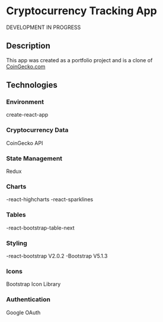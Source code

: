 # Cryptocurrency Tracking App

DEVELOPMENT IN PROGRESS

## Description
This app was created as a portfolio project and is a clone of [CoinGecko.com](https://coingecko.com)

## Technologies

### Environment
create-react-app

### Cryptocurrency Data
CoinGecko API

### State Management
Redux

### Charts
-react-highcharts
-react-sparklines

### Tables
-react-bootstrap-table-next

### Styling
-react-bootstrap V2.0.2
-Bootstrap V5.1.3

### Icons
Bootstrap Icon Library

### Authentication
Google OAuth

